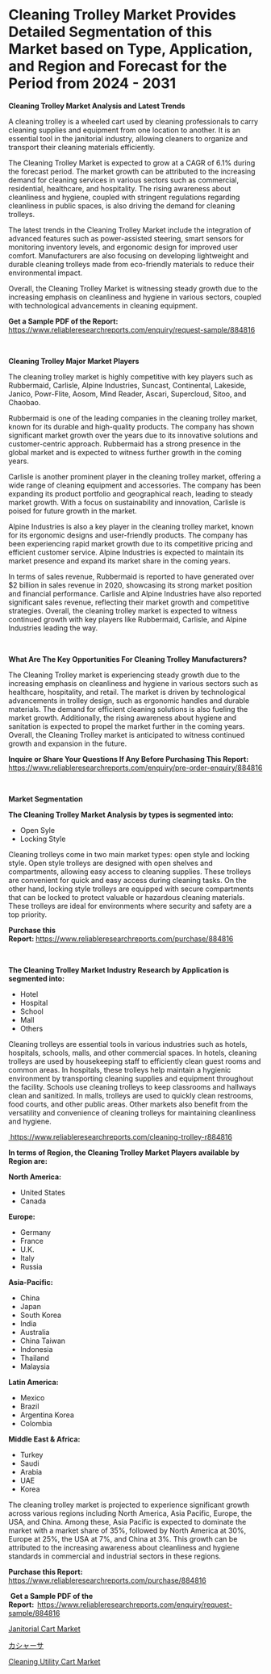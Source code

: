 <p><h1>Cleaning Trolley Market Provides Detailed Segmentation of this Market based on Type, Application, and Region and Forecast for the Period from 2024 - 2031</h1></p><p><strong>Cleaning Trolley Market Analysis and Latest Trends</strong></p>
<p><p>A cleaning trolley is a wheeled cart used by cleaning professionals to carry cleaning supplies and equipment from one location to another. It is an essential tool in the janitorial industry, allowing cleaners to organize and transport their cleaning materials efficiently.</p><p>The Cleaning Trolley Market is expected to grow at a CAGR of 6.1% during the forecast period. The market growth can be attributed to the increasing demand for cleaning services in various sectors such as commercial, residential, healthcare, and hospitality. The rising awareness about cleanliness and hygiene, coupled with stringent regulations regarding cleanliness in public spaces, is also driving the demand for cleaning trolleys.</p><p>The latest trends in the Cleaning Trolley Market include the integration of advanced features such as power-assisted steering, smart sensors for monitoring inventory levels, and ergonomic design for improved user comfort. Manufacturers are also focusing on developing lightweight and durable cleaning trolleys made from eco-friendly materials to reduce their environmental impact.</p><p>Overall, the Cleaning Trolley Market is witnessing steady growth due to the increasing emphasis on cleanliness and hygiene in various sectors, coupled with technological advancements in cleaning equipment.</p></p>
<p><strong>Get a Sample PDF of the Report:&nbsp;</strong> <a href="https://www.reliableresearchreports.com/enquiry/request-sample/884816">https://www.reliableresearchreports.com/enquiry/request-sample/884816</a></p>
<p>&nbsp;</p>
<p><strong>Cleaning Trolley Major Market Players</strong></p>
<p><p>The cleaning trolley market is highly competitive with key players such as Rubbermaid, Carlisle, Alpine Industries, Suncast, Continental, Lakeside, Janico, Powr-Flite, Aosom, Mind Reader, Ascari, Supercloud, Sitoo, and Chaobao. </p><p>Rubbermaid is one of the leading companies in the cleaning trolley market, known for its durable and high-quality products. The company has shown significant market growth over the years due to its innovative solutions and customer-centric approach. Rubbermaid has a strong presence in the global market and is expected to witness further growth in the coming years.</p><p>Carlisle is another prominent player in the cleaning trolley market, offering a wide range of cleaning equipment and accessories. The company has been expanding its product portfolio and geographical reach, leading to steady market growth. With a focus on sustainability and innovation, Carlisle is poised for future growth in the market.</p><p>Alpine Industries is also a key player in the cleaning trolley market, known for its ergonomic designs and user-friendly products. The company has been experiencing rapid market growth due to its competitive pricing and efficient customer service. Alpine Industries is expected to maintain its market presence and expand its market share in the coming years.</p><p>In terms of sales revenue, Rubbermaid is reported to have generated over $2 billion in sales revenue in 2020, showcasing its strong market position and financial performance. Carlisle and Alpine Industries have also reported significant sales revenue, reflecting their market growth and competitive strategies. Overall, the cleaning trolley market is expected to witness continued growth with key players like Rubbermaid, Carlisle, and Alpine Industries leading the way.</p></p>
<p>&nbsp;</p>
<p><strong>What Are The Key Opportunities For Cleaning Trolley Manufacturers?</strong></p>
<p><p>The Cleaning Trolley market is experiencing steady growth due to the increasing emphasis on cleanliness and hygiene in various sectors such as healthcare, hospitality, and retail. The market is driven by technological advancements in trolley design, such as ergonomic handles and durable materials. The demand for efficient cleaning solutions is also fueling the market growth. Additionally, the rising awareness about hygiene and sanitation is expected to propel the market further in the coming years. Overall, the Cleaning Trolley market is anticipated to witness continued growth and expansion in the future.</p></p>
<p><strong>Inquire or Share Your Questions If Any Before Purchasing This Report:</strong> <a href="https://www.reliableresearchreports.com/enquiry/pre-order-enquiry/884816">https://www.reliableresearchreports.com/enquiry/pre-order-enquiry/884816</a></p>
<p>&nbsp;</p>
<p><strong>Market Segmentation</strong></p>
<p><strong>The Cleaning Trolley Market Analysis by types is segmented into:</strong></p>
<p><ul><li>Open Syle</li><li>Locking Style</li></ul></p>
<p><p>Cleaning trolleys come in two main market types: open style and locking style. Open style trolleys are designed with open shelves and compartments, allowing easy access to cleaning supplies. These trolleys are convenient for quick and easy access during cleaning tasks. On the other hand, locking style trolleys are equipped with secure compartments that can be locked to protect valuable or hazardous cleaning materials. These trolleys are ideal for environments where security and safety are a top priority.</p></p>
<p><strong>Purchase this Report:&nbsp;</strong><a href="https://www.reliableresearchreports.com/purchase/884816">https://www.reliableresearchreports.com/purchase/884816</a></p>
<p>&nbsp;</p>
<p><strong>The Cleaning Trolley Market Industry Research by Application is segmented into:</strong></p>
<p><ul><li>Hotel</li><li>Hospital</li><li>School</li><li>Mall</li><li>Others</li></ul></p>
<p><p>Cleaning trolleys are essential tools in various industries such as hotels, hospitals, schools, malls, and other commercial spaces. In hotels, cleaning trolleys are used by housekeeping staff to efficiently clean guest rooms and common areas. In hospitals, these trolleys help maintain a hygienic environment by transporting cleaning supplies and equipment throughout the facility. Schools use cleaning trolleys to keep classrooms and hallways clean and sanitized. In malls, trolleys are used to quickly clean restrooms, food courts, and other public areas. Other markets also benefit from the versatility and convenience of cleaning trolleys for maintaining cleanliness and hygiene.</p></p>
<p><a href="https://www.reliableresearchreports.com/cleaning-trolley-r884816">&nbsp;https://www.reliableresearchreports.com/cleaning-trolley-r884816</a></p>
<p><strong>In terms of Region, the Cleaning Trolley Market Players available by Region are:</strong></p>
<p>
    <p> <strong> North America: </strong>
        <ul>
            <li>United States</li>
            <li>Canada</li>
        </ul>
        </p> 
    <p> <strong> Europe: </strong>
        <ul>
            <li>Germany</li>
            <li>France</li>
            <li>U.K.</li>
            <li>Italy</li>
            <li>Russia</li>
        </ul>
        </p> 
    <p> <strong> Asia-Pacific: </strong>
        <ul>
            <li>China</li>
            <li>Japan</li>
            <li>South Korea</li>
            <li>India</li>
            <li>Australia</li>
            <li>China Taiwan</li>
            <li>Indonesia</li>
            <li>Thailand</li>
            <li>Malaysia</li>
        </ul>
        </p> 
    <p> <strong> Latin America: </strong>
        <ul>
            <li>Mexico</li>
            <li>Brazil</li>
            <li>Argentina Korea</li>
            <li>Colombia</li>
        </ul>
        </p> 
    <p> <strong> Middle East & Africa: </strong>
        <ul>
            <li>Turkey</li>
            <li>Saudi</li>
            <li>Arabia</li>
            <li>UAE</li>
            <li>Korea</li>
        </ul>
    </p>
    </p>
<p><p>The cleaning trolley market is projected to experience significant growth across various regions including North America, Asia Pacific, Europe, the USA, and China. Among these, Asia Pacific is expected to dominate the market with a market share of 35%, followed by North America at 30%, Europe at 25%, the USA at 7%, and China at 3%. This growth can be attributed to the increasing awareness about cleanliness and hygiene standards in commercial and industrial sectors in these regions.</p></p>
<p><strong>Purchase this Report: </strong><a href="https://www.reliableresearchreports.com/purchase/884816">https://www.reliableresearchreports.com/purchase/884816</a></p>
<p>&nbsp;<strong>Get a Sample PDF of the Report:&nbsp;&nbsp;</strong><a href="https://www.reliableresearchreports.com/enquiry/request-sample/884816">https://www.reliableresearchreports.com/enquiry/request-sample/884816</a></p>
<p><strong></strong></p>
<p><p><a href="https://github.com/kufem1/Market-Research-Report-List-2/blob/main/janitorial-cart-market.md">Janitorial Cart Market</a></p><p><a href="https://medium.com/@hugofirst21/%E3%82%AB%E3%82%B7%E3%83%A3%E3%83%BC%E3%82%B5%E5%B8%82%E5%A0%B4%E5%88%86%E6%9E%90-%E3%81%9D%E3%81%AEcagr-%E5%B8%82%E5%A0%B4%E3%82%BB%E3%82%B0%E3%83%A1%E3%83%B3%E3%83%86%E3%83%BC%E3%82%B7%E3%83%A7%E3%83%B3-%E3%81%8A%E3%82%88%E3%81%B3%E3%82%B0%E3%83%AD%E3%83%BC%E3%83%90%E3%83%AB%E7%94%A3%E6%A5%AD%E6%A6%82%E8%A6%81-1572d4ddb24e">カシャーサ</a></p><p><a href="https://github.com/singletonthaxterkelliehr2df/Market-Research-Report-List-2/blob/main/cleaning-utility-cart-market.md">Cleaning Utility Cart Market</a></p></p>